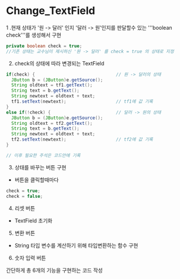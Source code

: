 # Change_TextField



 
 1 .현재 상태가 '원 -> 달러' 인지 '달러 -> 원'인지를 판달할수 있는 '''boolean check'''를 생성해서 구현
``` java
private boolean check = true;
//기존 상태는 교수님이 제시하신 '원 -> 달러' 를 check = true 의 상태로 지정
```

2. check의 상태에 따라 변경되는 TextField
``` java
if(check) {                               // 원 -> 달러의 상태
  JButton b = (JButton)e.getSource();			
  String oldtext = tf1.getText();				
  String text = b.getText();					
  String newtext = oldtext + text;
  tf1.setText(newtext);                   // tf1에 값 기록
}
else if(!check) {                         // 달러 -> 원의 상태
  JButton b = (JButton)e.getSource();
  String oldtext = tf2.getText();			
  String text = b.getText();
  String newtext = oldtext + text;
  tf2.setText(newtext);                   // tf2에 값 기록
}

// 이후 필요한 주석은 코드안에 기록
```

3. 상태를 바꾸는 버튼 구현
  - 버튼을 클릭할때마다 
``` java
check = true;
check = false;
```

4. 리셋 버튼
  - TextField 초기화
  
5. 변환 버튼
  - String 타입 변수를 계산하기 위해 타입변환하는 함수 구현
  
6. 숫자 입력 버튼


간단하게 총 6개의 기능을 구현하는 코드 작성
  
